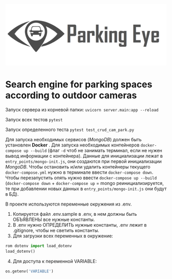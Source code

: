 ![](Logo.png)
# Search engine for parking spaces according to outdoor cameras 

Запуск сервера из корневой папки: `uvicorn server.main:app --reload`

Запуск всех тестов `pytest`

Запуск определенного теста `pytest test_crud_cam_park.py`

Для запуска необходимых сервисов (<i>MongoDB</i>) должен быть установлен <b>Docker</b> . Для запуска необходимых контейнеров `docker-compose up --build` (флаг `-d` чтоб не занимать терминал, если не нужен вывод информации с контейнера). Данные для инициализации лежат в `entry_points/mongo-init.js`, они создаются при первой инициализации <i>MongoDB</i>. Чтобы остановить и/или удалить контейнеры текущего `docker-compose.yml` нужно в терминале ввести `docker-compose down`. Чтобы перезапустить опять нужно ввести `docker-compose up --build` (`docker-compose down` + `docker-compose up` = mongo реинициализируется, те при добавлении новых данных в `entry_points/mongo-init.js` они будут в БД).

В проекте используются переменные окружения из .env. 
1. Копируется файл .env.sample в .env, в нем должны быть ОБЪЯВЛЕНЫ все нужные константы.
2. В .env нужно ОПРЕДЕЛИТЬ нужные константы, .env лежит в .gitignore, чтобы не светить константы.
3. Для загрузки всех переменных в окружение: 
```python
rom dotenv import load_dotenv
load_dotenv()
```
 4. Для доступа к переменной VARIABLE:
 ```python
os.getenv('VARIABLE')
```
 
